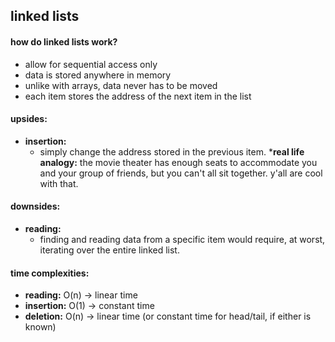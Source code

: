 ## linked lists

#### how do linked lists work?
  * allow for sequential access only
  * data is stored anywhere in memory
  * unlike with arrays, data never has to be moved
  * each item stores the address of the next item in the list

#### upsides:
  * __insertion:__
    * simply change the address stored in the previous item.
    *__real life analogy:__ the movie theater has enough seats to accommodate you and your group of friends,
    but you can't all sit together.  y'all are cool with that.

#### downsides:
  * __reading:__
    * finding and reading data from a specific item would require, at worst, iterating over the entire linked list.

#### time complexities:
  * __reading:__ O(n) -> linear time
  * __insertion:__ O(1) -> constant time
  * __deletion:__ O(n) -> linear time (or constant time for head/tail, if either is known)